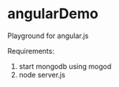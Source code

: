 angularDemo
===========

Playground for angular.js

Requirements:

  1. start mongodb using mogod 
  2. node server.js
